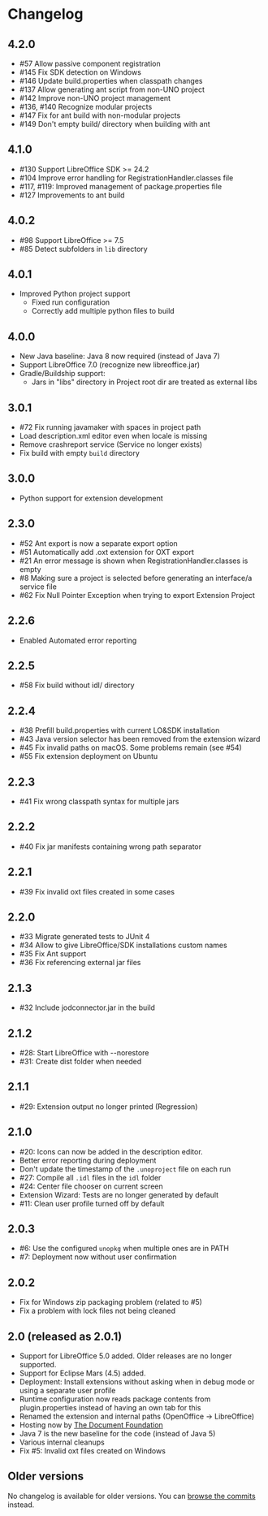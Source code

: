 # Changelog

## 4.2.0
* #57 Allow passive component registration
* #145 Fix SDK detection on Windows
* #146 Update build.properties when classpath changes
* #137 Allow generating ant script from non-UNO project
* #142 Improve non-UNO project management
* #136, #140 Recognize modular projects
* #147 Fix for ant build with non-modular projects
* #149 Don't empty build/ directory when building with ant

## 4.1.0
* #130 Support LibreOffice SDK >= 24.2
* #104 Improve error handling for RegistrationHandler.classes file
* #117, #119: Improved management of package.properties file
* #127 Improvements to ant build

## 4.0.2
* #98 Support LibreOffice >= 7.5
* #85 Detect subfolders in `lib` directory

## 4.0.1
* Improved Python project support
  * Fixed run configuration
  * Correctly add multiple python files to build

## 4.0.0
* New Java baseline: Java 8 now required (instead of Java 7)
* Support LibreOffice 7.0 (recognize new libreoffice.jar)
* Gradle/Buildship support:
  * Jars in "libs" directory in Project root dir are treated as external libs

## 3.0.1
* #72 Fix running javamaker with spaces in project path
* Load description.xml editor even when locale is missing
* Remove crashreport service (Service no longer exists)
* Fix build with empty `build` directory

## 3.0.0
* Python support for extension development

## 2.3.0
* #52 Ant export is now a separate export option
* #51 Automatically add .oxt extension for OXT export
* #21 An error message is shown when RegistrationHandler.classes is empty
* #8 Making sure a project is selected before generating an interface/a service file
* #62 Fix Null Pointer Exception when trying to export Extension Project

## 2.2.6
* Enabled Automated error reporting

## 2.2.5
* #58 Fix build without idl/ directory

## 2.2.4
* #38 Prefill build.properties with current LO&SDK installation
* #43 Java version selector has been removed from the extension wizard
* #45 Fix invalid paths on macOS. Some problems remain (see #54)
* #55 Fix extension deployment on Ubuntu

## 2.2.3
* #41 Fix wrong classpath syntax for multiple jars

## 2.2.2
* #40 Fix jar manifests containing wrong path separator

## 2.2.1
* #39 Fix invalid oxt files created in some cases

## 2.2.0
* #33 Migrate generated tests to JUnit 4
* #34 Allow to give LibreOffice/SDK installations custom names
* #35 Fix Ant support
* #36 Fix referencing external jar files

## 2.1.3
* #32 Include jodconnector.jar in the build

## 2.1.2
* #28: Start LibreOffice with --norestore
* #31: Create dist folder when needed

## 2.1.1
* #29: Extension output no longer printed (Regression)

## 2.1.0
* #20: Icons can now be added in the description editor.
* Better error reporting during deployment
* Don't update the timestamp of the `.unoproject` file on each run
* #27: Compile all `.idl` files in the `idl` folder
* #24: Center file chooser on current screen
* Extension Wizard: Tests are no longer generated by default
* #11: Clean user profile turned off by default

## 2.0.3
* #6: Use the configured `unopkg` when multiple ones are in PATH
* #7: Deployment now without user confirmation

## 2.0.2
* Fix for Windows zip packaging problem (related to #5)
* Fix a problem with lock files not being cleaned

## 2.0 (released as 2.0.1)

* Support for LibreOffice 5.0 added. Older releases are no longer supported.
* Support for Eclipse Mars (4.5) added.
* Deployment: Install extensions without asking when in debug mode or using a separate user profile
* Runtime configuration now reads package contents from plugin.properties instead of having an own tab for this
* Renamed the extension and internal paths (OpenOffice -> LibreOffice)
* Hosting now by [The Document Foundation](http://www.documentfoundation.org/)
* Java 7 is the new baseline for the code (instead of Java 5)
* Various internal cleanups
* Fix #5: Invalid oxt files created on Windows

## Older versions

No changelog is available for older versions. You can [browse the commits](https://github.com/LibreOffice/loeclipse/commits/master) instead.
